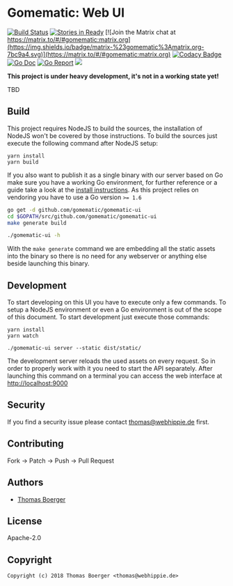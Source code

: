 # Gomematic: Web UI

[![Build Status](http://drone.gomematic.tech/api/badges/gomematic/gomematic-ui/status.svg)](http://drone.gomematic.tech/gomematic/gomematic-ui)
[![Stories in Ready](https://badge.waffle.io/gomematic/gomematic-api.svg?label=ready&title=Ready)](http://waffle.io/gomematic/gomematic-api)
[![Join the Matrix chat at https://matrix.to/#/#gomematic:matrix.org](https://img.shields.io/badge/matrix-%23gomematic%3Amatrix.org-7bc9a4.svg)](https://matrix.to/#/#gomematic:matrix.org)
[![Codacy Badge](https://api.codacy.com/project/badge/Grade/95976eab62b043c682ced6bda5b9021e)](https://www.codacy.com/app/gomematic/gomematic-ui?utm_source=github.com&amp;utm_medium=referral&amp;utm_content=gomematic/gomematic-ui&amp;utm_campaign=Badge_Grade)
[![Go Doc](https://godoc.org/github.com/gomematic/gomematic-ui/server?status.svg)](http://godoc.org/github.com/gomematic/gomematic-ui/server)
[![Go Report](http://goreportcard.com/badge/github.com/gomematic/gomematic-ui)](http://goreportcard.com/report/github.com/gomematic/gomematic-ui)
[![](https://images.microbadger.com/badges/image/gomematic/gomematic-ui.svg)](http://microbadger.com/images/gomematic/gomematic-ui "Get your own image badge on microbadger.com")


**This project is under heavy development, it's not in a working state yet!**

TBD


## Build

This project requires NodeJS to build the sources, the installation of NodeJS won't be covered by those instructions. To build the sources just execute the following command after NodeJS setup:

```
yarn install
yarn build
```

If you also want to publish it as a single binary with our server based on Go make sure you have a working Go environment, for further reference or a guide take a look at the [install instructions](http://golang.org/doc/install.html). As this project relies on vendoring you have to use a Go version `>= 1.6`

```bash
go get -d github.com/gomematic/gomematic-ui
cd $GOPATH/src/github.com/gomematic/gomematic-ui
make generate build

./gomematic-ui -h
```

With the `make generate` command we are embedding all the static assets into the binary so there is no need for any webserver or anything else beside launching this binary.


## Development

To start developing on this UI you have to execute only a few commands. To setup a NodeJS environment or even a Go environment is out of the scope of this document. To start development just execute those commands:

```
yarn install
yarn watch

./gomematic-ui server --static dist/static/
```

The development server reloads the used assets on every request. So in order to properly work with it you need to start the API separately. After launching this command on a terminal you can access the web interface at [http://localhost:9000](http://localhost:9000)


## Security

If you find a security issue please contact thomas@webhippie.de first.


## Contributing

Fork -> Patch -> Push -> Pull Request


## Authors

* [Thomas Boerger](https://github.com/tboerger)


## License

Apache-2.0


## Copyright

```
Copyright (c) 2018 Thomas Boerger <thomas@webhippie.de>
```
